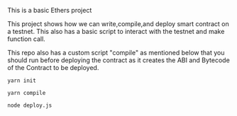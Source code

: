 This is a basic Ethers project 

This project shows how we can write,compile,and deploy smart contract on a testnet.
This also has a basic script to interact with the testnet and make function call.

This repo also has a custom script "compile" as mentioned below that you should run before deploying the contract as it creates the ABI and Bytecode of the Contract to be deployed.

```shell
yarn init 

yarn compile 

node deploy.js
```
